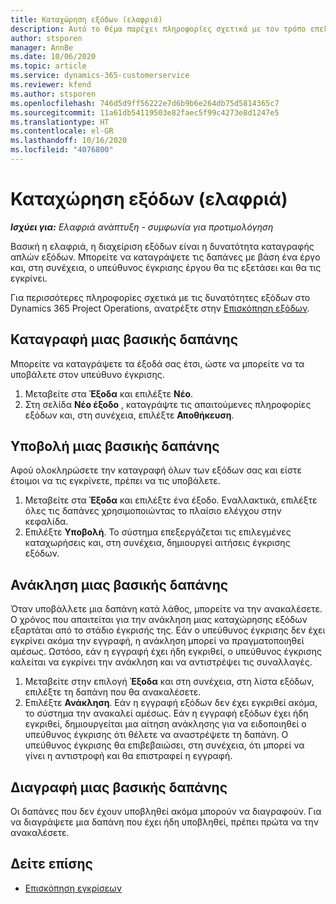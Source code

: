 ```yaml
---
title: Καταχώρηση εξόδων (ελαφριά)
description: Αυτό το θέμα παρέχει πληροφορίες σχετικά με τον τρόπο επεξεργασίας καταχώρισης εξόδων σε μια ελαφριά ανάπτυξη.
author: stsporen
manager: AnnBe
ms.date: 10/06/2020
ms.topic: article
ms.service: dynamics-365-customerservice
ms.reviewer: kfend
ms.author: stsporen
ms.openlocfilehash: 746d5d9ff56222e7d6b9b6e264db75d5814365c7
ms.sourcegitcommit: 11a61db54119503e82faec5f99c4273e8d1247e5
ms.translationtype: HT
ms.contentlocale: el-GR
ms.lasthandoff: 10/16/2020
ms.locfileid: "4076800"
---
```

# <a name="expense-entry-lite"></a>Καταχώρηση εξόδων (ελαφριά)

_**Ισχύει για:** Ελαφριά ανάπτυξη - συμφωνία για προτιμολόγηση_

Βασική η ελαφριά, η διαχείριση εξόδων είναι η δυνατότητα καταγραφής απλών εξόδων. Μπορείτε να καταγράψετε τις δαπάνες με βάση ένα έργο και, στη συνέχεια, ο υπεύθυνος έγκρισης έργου θα τις εξετάσει και θα τις εγκρίνει.

Για περισσότερες πληροφορίες σχετικά με τις δυνατότητες εξόδων στο Dynamics 365 Project Operations, ανατρέξτε στην [Επισκόπηση εξόδων](expense-overview.md).

## <a name="capture-a-basic-expense"></a>Καταγραφή μιας βασικής δαπάνης

Μπορείτε να καταγράψετε τα έξοδά σας έτσι, ώστε να μπορείτε να τα υποβάλετε στον υπεύθυνο έγκρισης.

1. Μεταβείτε στα **Έξοδα** και επιλέξτε **Νέο**.
2. Στη σελίδα **Νέο έξοδο** , καταγράψτε τις απαιτούμενες πληροφορίες εξόδων και, στη συνέχεια, επιλέξτε **Αποθήκευση**.

## <a name="submit-a-basic-expense"></a>Υποβολή μιας βασικής δαπάνης

Αφού ολοκληρώσετε την καταγραφή όλων των εξόδων σας και είστε έτοιμοι να τις εγκρίνετε, πρέπει να τις υποβάλετε.

1. Μεταβείτε στα **Έξοδα** και επιλέξτε ένα έξοδο. Εναλλακτικά, επιλέξτε όλες τις δαπάνες χρησιμοποιώντας το πλαίσιο ελέγχου στην κεφαλίδα.
2. Επιλέξτε **Υποβολή**. Το σύστημα επεξεργάζεται τις επιλεγμένες καταχωρήσεις και, στη συνέχεια, δημιουργεί αιτήσεις έγκρισης εξόδων.

## <a name="recall-a-basic-expense"></a>Ανάκληση μιας βασικής δαπάνης

Όταν υποβάλλετε μια δαπάνη κατά λάθος, μπορείτε να την ανακαλέσετε. Ο χρόνος που απαιτείται για την ανάκληση μιας καταχώρησης εξόδων εξαρτάται από το στάδιο έγκρισής της.  Εάν ο υπεύθυνος έγκρισης δεν έχει εγκρίνει ακόμα την εγγραφή, η ανάκληση μπορεί να πραγματοποιηθεί αμέσως. Ωστόσο, εάν η εγγραφή έχει ήδη εγκριθεί, ο υπεύθυνος έγκρισης καλείται να εγκρίνει την ανάκληση και να αντιστρέψει τις συναλλαγές.

1. Μεταβείτε στην επιλογή **Έξοδα** και στη συνέχεια, στη λίστα εξόδων, επιλέξτε τη δαπάνη που θα ανακαλέσετε.
2. Επιλέξτε **Ανάκληση**. Εάν η εγγραφή εξόδων δεν έχει εγκριθεί ακόμα, το σύστημα την ανακαλεί αμέσως. Εάν η εγγραφή εξόδων έχει ήδη εγκριθεί, δημιουργείται μια αίτηση ανάκλησης για να ειδοποιηθεί ο υπεύθυνος έγκρισης ότι θέλετε να αναστρέψετε τη δαπάνη. Ο υπεύθυνος έγκρισης θα επιβεβαιώσει, στη συνέχεια, ότι μπορεί να γίνει η αντιστροφή και θα επιστραφεί η εγγραφή.

## <a name="delete-a-basic-expense"></a>Διαγραφή μιας βασικής δαπάνης

Οι δαπάνες που δεν έχουν υποβληθεί ακόμα μπορούν να διαγραφούν. Για να διαγράψετε μια δαπάνη που έχει ήδη υποβληθεί, πρέπει πρώτα να την ανακαλέσετε.

## <a name="see-also"></a>Δείτε επίσης

- [Επισκόπηση εγκρίσεων](../approvals/approvals-overview.md)

